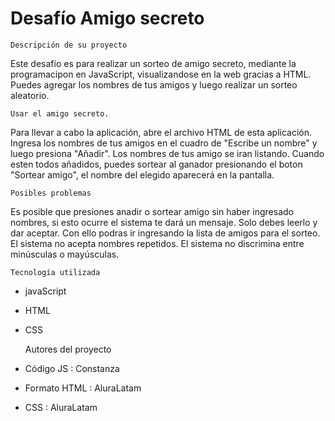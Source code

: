 <h1>Desafío Amigo secreto</h1>

	Descripción de su proyecto
 Este desafío es para realizar un sorteo de amigo secreto, mediante la programacipon en JavaScript, visualizandose en la web gracias a HTML.
Puedes agregar los nombres de tus amigos y luego realizar un sorteo aleatorio.

	Usar el amigo secreto.
Para llevar a cabo la aplicación, abre el archivo HTML de esta aplicación. Ingresa los nombres de tus amigos en el cuadro de "Escribe un nombre" y luego presiona "Añadir". Los nombres de tus amigo se iran listando.
Cuando esten todos añadidos, puedes sortear al ganador presionando el boton "Sortear amigo", el nombre del elegido aparecerá en la pantalla.

 	Posibles problemas
 Es posible que presiones anadir o sortear amigo sin haber ingresado nombres, si esto ocurre el sistema te dará un mensaje. Solo debes leerlo y dar aceptar. Con ello podras ir ingresando la lista de amigos para el sorteo.
 El sistema no acepta nombres repetidos.
 El sistema no discrimina entre minúsculas o mayúsculas.
  
	Tecnología utilizada
 - javaScript
 - HTML
 - CSS

	Autores del proyecto
- Código JS : Constanza
- Formato HTML : AluraLatam
- CSS : AluraLatam
